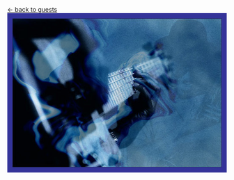 <script>document.title="𝗯𝘂𝗹𝗹𝘁𝗼𝘄𝗻.𝟮𝟬𝟮𝟮 | dablues"</script>
<div class="goback">
<a href="/guests/">&larr; back to guests</a>
</div>
<center>
<a href="/guests/" target="_top"><img src="/images/dablues.jpg" width=524 height=367 border=0 alt="damn, i love dablues"></a><br>
</center>
